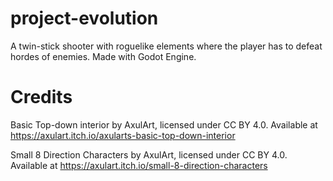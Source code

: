 # project-evolution
 A twin-stick shooter with roguelike elements where the player has to defeat hordes of enemies. Made with Godot Engine.

# Credits
Basic Top-down interior by AxulArt, licensed under CC BY 4.0. Available at https://axulart.itch.io/axularts-basic-top-down-interior

Small 8 Direction Characters by AxulArt, licensed under CC BY 4.0. Available at https://axulart.itch.io/small-8-direction-characters